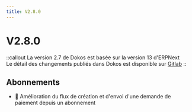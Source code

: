 ```yaml
---
title: V2.8.0
---
```


# V2.8.0

::callout
La version 2.7 de Dokos est basée sur la version 13 d'ERPNext  
Le détail des changements publiés dans Dokos est disponible sur [Gitlab](https://gitlab.com/dokos/dokos/-/releases)
::

## Abonnements

- :rocket: Amélioration du flux de création et d'envoi d'une demande de paiement depuis un abonnement

